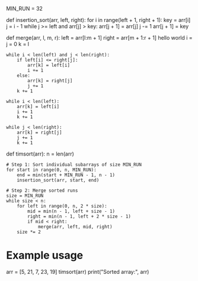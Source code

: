 MIN_RUN = 32

def insertion_sort(arr, left, right):
    for i in range(left + 1, right + 1):
        key = arr[i]
        j = i - 1
        while j >= left and arr[j] > key:
            arr[j + 1] = arr[j]
            j -= 1
        arr[j + 1] = key

def merge(arr, l, m, r):
    left = arr[l:m + 1]
    right = arr[m + 1:r + 1]
hello world
    i = j = 0
    k = l

    while i < len(left) and j < len(right):
        if left[i] <= right[j]:
            arr[k] = left[i]
            i += 1
        else:
            arr[k] = right[j]
            j += 1
        k += 1

    while i < len(left):
        arr[k] = left[i]
        i += 1
        k += 1

    while j < len(right):
        arr[k] = right[j]
        j += 1
        k += 1

def timsort(arr):
    n = len(arr)

    # Step 1: Sort individual subarrays of size MIN_RUN
    for start in range(0, n, MIN_RUN):
        end = min(start + MIN_RUN - 1, n - 1)
        insertion_sort(arr, start, end)

    # Step 2: Merge sorted runs
    size = MIN_RUN
    while size < n:
        for left in range(0, n, 2 * size):
            mid = min(n - 1, left + size - 1)
            right = min(n - 1, left + 2 * size - 1)
            if mid < right:
                merge(arr, left, mid, right)
        size *= 2

# Example usage
arr = [5, 21, 7, 23, 19]
timsort(arr)
print("Sorted array:", arr)
